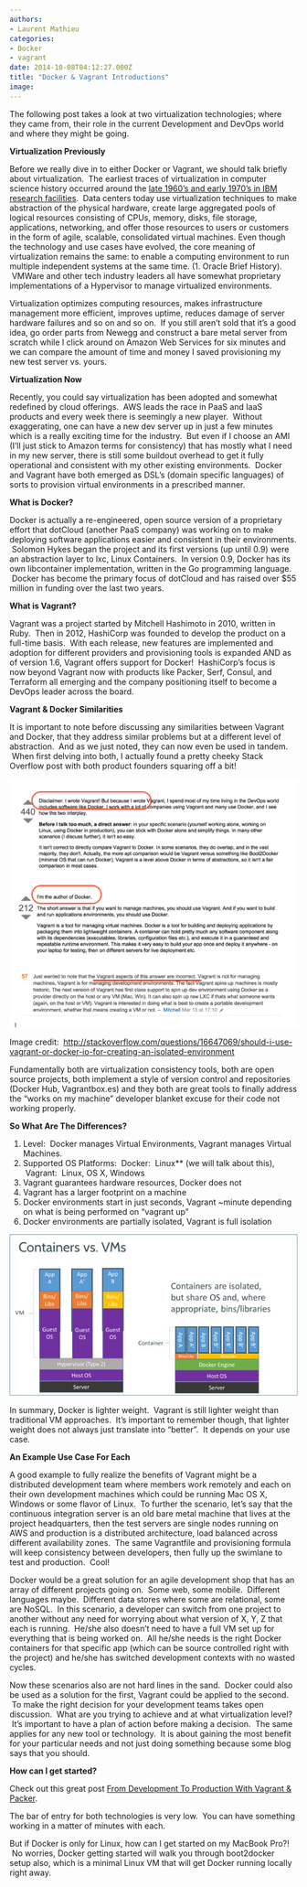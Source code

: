 ```yaml
---
authors:
- Laurent Mathieu
categories:
- Docker
- vagrant
date: 2014-10-08T04:12:27.000Z
title: "Docker & Vagrant Introductions"
image: 
---
```


The following post takes a look at two virtualization technologies; where they came from, their role in the current Development and DevOps world and where they might be going.

**Virtualization Previously**

Before we really dive in to either Docker or Vagrant, we should talk briefly about virtualization.  The earliest traces of virtualization in computer science history occurred around the [late 1960’s and early 1970’s in IBM research facilities](http://docs.oracle.com/cd/E26996_01/E18549/html/VMUSG1010.html).  Data centers today use virtualization techniques to make abstraction of the physical hardware, create large aggregated pools of logical resources consisting of CPUs, memory, disks, file storage, applications, networking, and offer those resources to users or customers in the form of agile, scalable, consolidated virtual machines. Even though the technology and use cases have evolved, the core meaning of virtualization remains the same: to enable a computing environment to run multiple independent systems at the same time. (1. Oracle Brief History).  VMWare and other tech industry leaders all have somewhat proprietary implementations of a Hypervisor to manage virtualized environments.

Virtualization optimizes computing resources, makes infrastructure management more efficient, improves uptime, reduces damage of server hardware failures and so on and so on.  If you still aren’t sold that it’s a good idea, go order parts from Newegg and construct a bare metal server from scratch while I click around on Amazon Web Services for six minutes and we can compare the amount of time and money I saved provisioning my new test server vs. yours.

**Virtualization Now**

Recently, you could say virtualization has been adopted and somewhat redefined by cloud offerings.  AWS leads the race in PaaS and IaaS products and every week there is seemingly a new player.  Without exaggerating, one can have a new dev server up in just a few minutes which is a really exciting time for the industry.  But even if I choose an AMI (I’ll just stick to Amazon terms for consistency) that has mostly what I need in my new server, there is still some buildout overhead to get it fully operational and consistent with my other existing environments.  Docker and Vagrant have both emerged as DSL’s (domain specific languages) of sorts to provision virtual environments in a prescribed manner.

**What is Docker?**

Docker is actually a re-engineered, open source version of a proprietary effort that dotCloud (another PaaS company) was working on to make deploying software applications easier and consistent in their environments.  Solomon Hykes began the project and its first versions (up until 0.9) were an abstraction layer to lxc, Linux Containers.  In version 0.9, Docker has its own libcontainer implementation, written in the Go programming language.  Docker has become the primary focus of dotCloud and has raised over $55 million in funding over the last two years.

**What is Vagrant?**

Vagrant was a project started by Mitchell Hashimoto in 2010, written in Ruby.  Then in 2012, HashiCorp was founded to develop the product on a full-time basis.  With each release, new features are implemented and adoption for different providers and provisioning tools is expanded AND as of version 1.6, Vagrant offers support for Docker!  HashiCorp’s focus is now beyond Vagrant now with products like Packer, Serf, Consul, and Terraform all emerging and the company positioning itself to become a DevOps leader across the board.

**Vagrant & Docker Similarities**

It is important to note before discussing any similarities between Vagrant and Docker, that they address similar problems but at a different level of abstraction.  And as we just noted, they can now even be used in tandem.  When first delving into both, I actually found a pretty cheeky Stack Overflow post with both product founders squaring off a bit!

[![Screen-Shot-2014-10-08-at-10.11.27-AM](https://raw.githubusercontent.com/ippontech/blog-usa/master/images/2014/10/Screen-Shot-2014-10-08-at-10.11.27-AM.png)](https://raw.githubusercontent.com/ippontech/blog-usa/master/images/2014/10/Screen-Shot-2014-10-08-at-10.11.27-AM.png)

Image credit:  http://stackoverflow.com/questions/16647069/should-i-use-vagrant-or-docker-io-for-creating-an-isolated-environment

Fundamentally both are virtualization consistency tools, both are open source projects, both implement a style of version control and repositories (Docker Hub, Vagrantbox.es) and they both are great tools to finally address the “works on my machine” developer blanket excuse for their code not working properly.

**So What Are The Differences?**

1. Level:  Docker manages Virtual Environments, Vagrant manages Virtual Machines.
2. Supported OS Platforms:  Docker:  Linux** (we will talk about this),  Vagrant:  Linux, OS X, Windows
3. Vagrant guarantees hardware resources, Docker does not
4. Vagrant has a larger footprint on a machine
5. Docker environments start in just seconds, Vagrant ~minute depending on what is being performed on “vagrant up”
6. Docker environments are partially isolated, Vagrant is full isolation

[![vagrant-docker-weight](https://raw.githubusercontent.com/ippontech/blog-usa/master/images/2014/10/vagrant-docker-weight.jpg)](https://raw.githubusercontent.com/ippontech/blog-usa/master/images/2014/10/vagrant-docker-weight.jpg)

In summary, Docker is lighter weight.  Vagrant is still lighter weight than traditional VM approaches.  It’s important to remember though, that lighter weight does not always just translate into “better”.  It depends on your use case.

**An Example Use Case For Each**

A good example to fully realize the benefits of Vagrant might be a distributed development team where members work remotely and each on their own development machines which could be running Mac OS X, Windows or some flavor of Linux.  To further the scenario, let’s say that the continuous integration server is an old bare metal machine that lives at the project headquarters, then the test servers are single nodes running on AWS and production is a distributed architecture, load balanced across different availability zones.  The same Vagrantfile and provisioning formula will keep consistency between developers, then fully up the swimlane to test and production.  Cool!

Docker would be a great solution for an agile development shop that has an array of different projects going on.  Some web, some mobile.  Different languages maybe.  Different data stores where some are relational, some are NoSQL.  In this scenario, a developer can switch from one project to another without any need for worrying about what version of X, Y, Z that each is running.  He/she also doesn’t need to have a full VM set up for everything that is being worked on.  All he/she needs is the right Docker containers for that specific app (which can be source controlled right with the project) and he/she has switched development contexts with no wasted cycles.

Now these scenarios also are not hard lines in the sand.  Docker could also be used as a solution for the first, Vagrant could be applied to the second.  To make the right decision for your development teams takes open discussion.  What are you trying to achieve and at what virtualization level?  It’s important to have a plan of action before making a decision.  The same applies for any new tool or technology.  It is about gaining the most benefit for your particular needs and not just doing something because some blog says that you should.

**How can I get started?**

Check out this great post [From Development To Production With Vagrant & Packer](https://blog.ippon.tech/from-development-to-production-with-vagrant-and-packer/).

The bar of entry for both technologies is very low.  You can have something working in a matter of minutes with each.

But if Docker is only for Linux, how can I get started on my MacBook Pro?!  No worries, Docker getting started will walk you through boot2docker setup also, which is a minimal Linux VM that will get Docker running locally right away.
